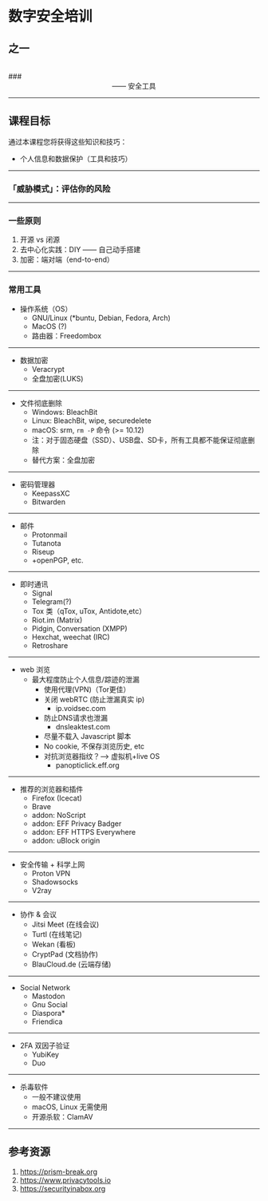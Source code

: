 # 数字安全培训
## 之一
<br />
### <center>—— 安全工具</center>

***

## 课程目标
通过本课程您将获得这些知识和技巧：

- 个人信息和数据保护（工具和技巧）

***

### 「威胁模式」：评估你的风险

***

### 一些原则
1. 开源 vs 闭源
2. 去中心化实践：DIY —— 自己动手搭建
3. 加密：端对端（end-to-end）

***

### 常用工具
- 操作系统（OS）
    - GNU/Linux (\*buntu, Debian, Fedora, Arch)
    - MacOS (?)
    - 路由器：Freedombox

***

- 数据加密
    - Veracrypt
    - 全盘加密(LUKS)

***

- 文件彻底删除
	- Windows: BleachBit
	- Linux: BleachBit, wipe, securedelete
	- macOS: srm, `rm -P` 命令 (>= 10.12)
	- 注：对于固态硬盘（SSD）、USB盘、SD卡，所有工具都不能保证彻底删除
	- 替代方案：全盘加密
***

- 密码管理器
    - KeepassXC
    - Bitwarden

***

- 邮件
    - Protonmail
    - Tutanota
    - Riseup
    - +openPGP, etc.

***

- 即时通讯
    - Signal
    - Telegram(?)
    - Tox 类（qTox, uTox, Antidote,etc）
    - Riot.im (Matrix)
    - Pidgin, Conversation (XMPP)
    - Hexchat, weechat (IRC)
    - Retroshare

***

- web 浏览
	- 最大程度防止个人信息/踪迹的泄漏
		- 使用代理(VPN)（Tor更佳）
		- 关闭 webRTC (防止泄漏真实 ip)
			- ip.voidsec.com
		- 防止DNS请求也泄漏
			- dnsleaktest.com
		- 尽量不载入 Javascript 脚本
		- No cookie, 不保存浏览历史, etc
		- 对抗浏览器指纹？--> 虚拟机+live OS
			- panopticlick.eff.org

***

- 推荐的浏览器和插件
	- Firefox (Icecat)
	- Brave
	- addon: NoScript
	- addon: EFF Privacy Badger
	- addon: EFF HTTPS Everywhere
	- addon: uBlock origin

***

- 安全传输 + 科学上网
    - Proton VPN
    - Shadowsocks
    - V2ray

***

- 协作 & 会议
    - Jitsi Meet (在线会议)
    - Turtl (在线笔记)
    - Wekan (看板)
    - CryptPad (文档协作)
    - BlauCloud.de (云端存储)

***

- Social Network
    - Mastodon
    - Gnu Social
    - Diaspora*
    - Friendica

***

- 2FA 双因子验证
    - YubiKey
    - Duo

***

- 杀毒软件
	- 一般不建议使用
	- macOS, Linux 无需使用
	- 开源杀软：ClamAV
***

## 参考资源
1. https://prism-break.org
2. https://www.privacytools.io
3. https://securityinabox.org

